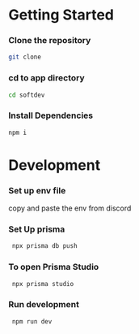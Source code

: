 

# Getting Started

### Clone the repository
```bash
git clone 
```
### cd to app directory
```bash
cd softdev
```
### Install Dependencies
```bash
npm i
```
# Development

### Set up env file
copy and paste the env from discord

### Set Up prisma
```bash
 npx prisma db push 
 ```

### To open Prisma Studio
```bash
 npx prisma studio 
 ```
### Run development
```bash
 npm run dev
 ```
